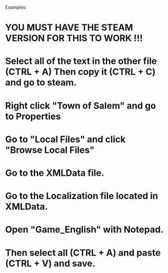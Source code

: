 Examples: 



# YOU MUST HAVE THE STEAM VERSION FOR THIS TO WORK !!!
# Select all of the text in the other file (CTRL + A) Then copy it (CTRL + C) and go to steam.
# Right click "Town of Salem" and go to Properties
# Go to "Local Files" and click "Browse Local Files"
# Go to the XMLData file.
# Go to the Localization file located in XMLData.
# Open "Game_English" with Notepad.
# Then select all (CTRL + A) and paste (CTRL + V) and save.
